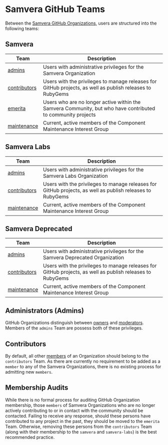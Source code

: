 # Samvera GitHub Teams

Between the [Samvera GitHub Organizations](./ORGS.md), users are structured into the following teams:

## Samvera

| Team | Description |
| ---- | ----------- |
| [admins](https://github.com/orgs/samvera/teams/admins) | Users with administrative privileges for the Samvera Organization |
| [contributors](https://github.com/orgs/samvera/teams/contributors) | Users with the privileges to manage releases for GitHub projects, as well as publish releases to RubyGems |
| [emerita](https://github.com/orgs/samvera/teams/emerita) | Users who are no longer active within the Samvera Community, but who have contributed to community projects |
| [maintenance](https://github.com/orgs/samvera/teams/maintenance) | Current, active members of the Component Maintenance Interest Group |

## Samvera Labs
| Team | Description |
| ---- | ----------- |
| [admins](https://github.com/orgs/samvera-labs/teams/admins) | Users with administrative privileges for the Samvera Labs Organization |
| [contributors](https://github.com/orgs/samvera-labs/teams/contributors) | Users with the privileges to manage releases for GitHub projects, as well as publish releases to RubyGems |
| [maintenance](https://github.com/orgs/samvera-labs/teams/maintenance) | Current, active members of the Component Maintenance Interest Group |

## Samvera Deprecated
| Team | Description |
| ---- | ----------- |
| [admins](https://github.com/orgs/samvera-deprecated/teams/admins) | Users with administrative privileges for the Samvera Deprecated Organization |
| [contributors](https://github.com/orgs/samvera-deprecated/teams/contributors) | Users with the privileges to manage releases for GitHub projects, as well as publish releases to RubyGems |
| [maintenance](https://github.com/orgs/samvera-deprecated/teams/maintenance) | Current, active members of the Component Maintenance Interest Group |

## Administrators (Admins)
GitHub Organizations distinguish between [owners](https://docs.github.com/en/organizations/managing-peoples-access-to-your-organization-with-roles/maintaining-ownership-continuity-for-your-organization) and [moderators](https://docs.github.com/en/organizations/managing-peoples-access-to-your-organization-with-roles/managing-moderators-in-your-organization). Members of the `admins` Team are possess both of these privileges.

## Contributors
By default, all other [members](https://docs.github.com/en/organizations/managing-peoples-access-to-your-organization-with-roles/roles-in-an-organization#organization-members) of an Organization should belong to the `contributors` Team. As there are currently no requirement to be added as a `member` to any of the Samvera Organizations, there is no existing process for admitting new `members`.

## Membership Audits
While there is no formal process for auditing GitHub Organization membership, those `members` of Samvera Organizations who are no longer actively contributing to or in contact with the community should be contacted. Failing to receive any response, should these persons have contributed to any project in the past, they should be moved to the `emerita` Team. Otherwise, removing these persons from the `contributors` Team (along with their membership to the `samvera` and `samvera-labs`) is the best recommended practice.